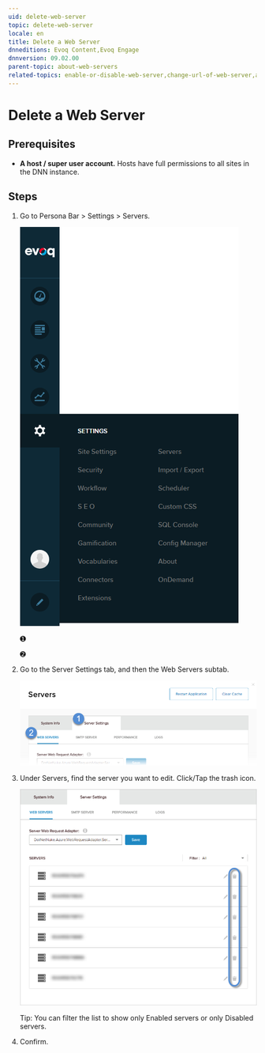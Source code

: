 ```yaml
---
uid: delete-web-server
topic: delete-web-server
locale: en
title: Delete a Web Server
dnneditions: Evoq Content,Evoq Engage
dnnversion: 09.02.00
parent-topic: about-web-servers
related-topics: enable-or-disable-web-server,change-url-of-web-server,assign-web-server-to-server-group,replace-web-request-adapter
---
```


# Delete a Web Server

## Prerequisites

*   **A host / super user account.** Hosts have full permissions to all sites in the DNN instance.

## Steps

1.  Go to Persona Bar \> Settings \> Servers.
    
    ![Persona Bar > Settings > Servers](/images/scr-pbar-host-Settings-E91.png)
    
    ➊
    
    ➋
    
2.  Go to the Server Settings tab, and then the Web Servers subtab.
    
    ![Server Settings > Web Servers](/images/scr-pbtabs-host-Settings-Servers-ServerSettings-WebServers-E90.png)
    
3.  Under Servers, find the server you want to edit. Click/Tap the trash icon.
    
      
    
    ![](/images/scr-Servers-ServerSettings-WebServers-DeleteIcon-E90.png)
    
      
    
    Tip: You can filter the list to show only Enabled servers or only Disabled servers.
    
4.  Confirm.
